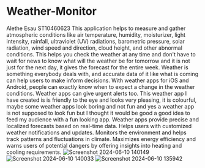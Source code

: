 # Weather-Monitor
Alethe Esau
ST10460623
This application helps to measure and gather atmospheric conditions like air temperature, humidity, moisturizer, light intensity, rainfall, ultraviolet (UV) radiations, barometric pressure, solar radiation, wind speed and direction, cloud height, and other abnormal conditions. This helps you check the weather at any time and don't have to wait for news to know what will the weather be for tomorrow and it is not just for the next day, it gives the forecast for the entire week. Weather is something everybody deals with, and accurate data of it like what is coming can help users to make inform decisions. With weather apps for iOS and Android, people can exactly know when to expect a change in the weather conditions. Weather apps can give urgent alerts too. This weather app I have created is is friendly to the eye and looks very pleasing, it is colourful, maybe some weather apps look boring and not fun and yes a weather app is not supposed to look fun but I thought it would be good a good idea to feed my audience with a fun looking app.
Weather apps provide precise and localized forecasts based on real-time data. Helps users with customized weather notifications and updates. Monitors the environment and helps track patterns and fluctuations in climate. Maximizes energy efficiency and warns users of potential dangers by offering insights into heating and cooling requirements.
![Screenshot 2024-06-10 140149](https://github.com/AletheaEsau/Weather-Monitor/assets/167463829/297c0f51-ab21-40ed-b397-6741a6138d5f) ![Screenshot 2024-06-10 140033](https://github.com/AletheaEsau/Weather-Monitor/assets/167463829/e9f39355-2888-422c-ae96-55319d34275e)
![Screenshot 2024-06-10 135942](https://github.com/AletheaEsau/Weather-Monitor/assets/167463829/2a1af23b-5c3e-4a71-acc9-b12c24ba7271)

